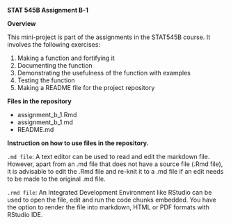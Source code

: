 
**STAT 545B Assignment B-1**

**Overview**

This mini-project is part of the assignments in the STAT545B course. It involves the following exercises:

1. Making a function and fortifying it 
2. Documenting the function 
3. Demonstrating the usefulness of the function with examples
4. Testing the function
5. Making a README file for the project repository

**Files in the repository**

+ assignment_b_1.Rmd
+ assignment_b_1.md
+ README.md

**Instruction on how to use files in the repository.**

`.md file`: A text editor can be used to read and edit the markdown file. However, apart from an .md file that does not have a source file (.Rmd file), it is advisable to edit the .Rmd file and re-knit it to a .md file if an edit needs to be made to the original .md file.

`.rmd file`: An Integrated Development Environment like RStudio can be used to open the file, edit and run the code chunks embedded. You have the option to render the file into markdown, HTML or PDF formats with RStudio IDE.
